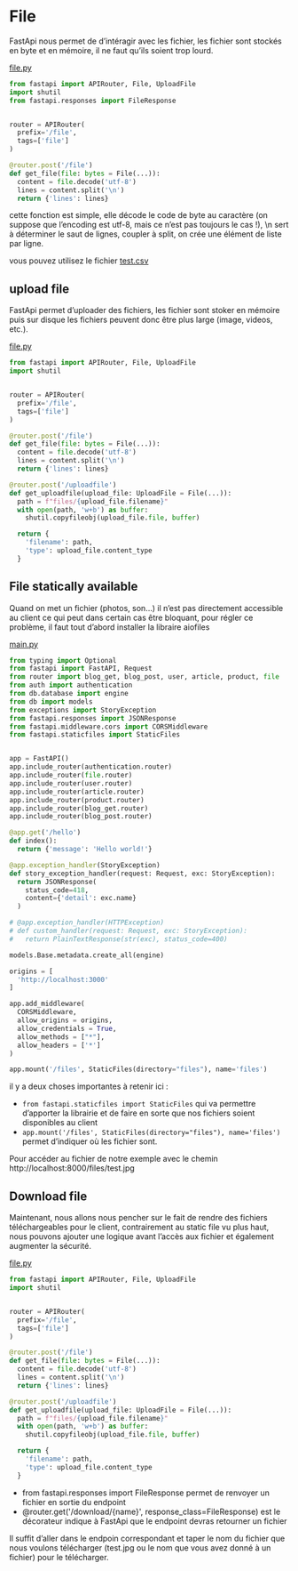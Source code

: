 ﻿# File

FastApi nous permet de d’intéragir avec les fichier, les fichier sont stockés en byte et en mémoire, il ne faut qu’ils soient trop lourd.

[file.py](file/router/file.py)

```python
from fastapi import APIRouter, File, UploadFile
import shutil
from fastapi.responses import FileResponse


router = APIRouter(
  prefix='/file',
  tags=['file']
)

@router.post('/file')
def get_file(file: bytes = File(...)):
  content = file.decode('utf-8')
  lines = content.split('\n')
  return {'lines': lines}
```

cette fonction est simple, elle décode le code de byte au caractère (on suppose que l’encoding est utf-8, mais ce n’est pas toujours le cas !), \n sert à déterminer le saut de lignes, coupler à split, on crée une élément de liste par ligne.

vous pouvez utilisez le fichier [test.csv](file/test.csv)

## upload file

FastApi permet d’uploader des fichiers, les fichier sont stoker en mémoire puis sur disque les fichiers peuvent donc être plus large (image, videos, etc.).

[file.py](upload_file/router/file.py)

```python
from fastapi import APIRouter, File, UploadFile
import shutil


router = APIRouter(
  prefix='/file',
  tags=['file']
)

@router.post('/file')
def get_file(file: bytes = File(...)):
  content = file.decode('utf-8')
  lines = content.split('\n')
  return {'lines': lines}

@router.post('/uploadfile')
def get_uploadfile(upload_file: UploadFile = File(...)):
  path = f"files/{upload_file.filename}"
  with open(path, 'w+b') as buffer:
    shutil.copyfileobj(upload_file.file, buffer)

  return {
    'filename': path,
    'type': upload_file.content_type
  }
```

## File statically available

Quand on met un fichier (photos, son…) il n’est pas directement accessible au client ce qui peut dans certain cas être bloquant, pour régler ce problème, il faut tout d’abord installer la libraire aiofiles

[main.py](static_file/main.py)

```python
from typing import Optional
from fastapi import FastAPI, Request
from router import blog_get, blog_post, user, article, product, file
from auth import authentication
from db.database import engine
from db import models
from exceptions import StoryException
from fastapi.responses import JSONResponse
from fastapi.middleware.cors import CORSMiddleware
from fastapi.staticfiles import StaticFiles


app = FastAPI()
app.include_router(authentication.router)
app.include_router(file.router)
app.include_router(user.router)
app.include_router(article.router)
app.include_router(product.router)
app.include_router(blog_get.router)
app.include_router(blog_post.router)

@app.get('/hello')
def index():
  return {'message': 'Hello world!'}

@app.exception_handler(StoryException)
def story_exception_handler(request: Request, exc: StoryException):
  return JSONResponse(
    status_code=418,
    content={'detail': exc.name}
  )

# @app.exception_handler(HTTPException)
# def custom_handler(request: Request, exc: StoryException):
#   return PlainTextResponse(str(exc), status_code=400)

models.Base.metadata.create_all(engine)

origins = [
  'http://localhost:3000'
]

app.add_middleware(
  CORSMiddleware,
  allow_origins = origins,
  allow_credentials = True,
  allow_methods = ["*"],
  allow_headers = ['*']
)

app.mount('/files', StaticFiles(directory="files"), name='files')
```

il y a deux choses importantes à retenir ici :

- ```from fastapi.staticfiles import StaticFiles``` qui va permettre d’apporter la librairie et de faire en sorte que nos fichiers soient disponibles au client
- ```app.mount('/files', StaticFiles(directory="files"), name='files')``` permet d’indiquer où les fichier sont.

Pour accéder au fichier de notre exemple avec le chemin http://localhost:8000/files/test.jpg

## Download file

Maintenant, nous allons nous pencher sur le fait de rendre des fichiers téléchargeables pour le client, contrairement au static file vu plus haut, nous pouvons ajouter une logique avant l’accès aux fichier et également augmenter la sécurité.

[file.py](static_file/router/file.py)

```python
from fastapi import APIRouter, File, UploadFile
import shutil


router = APIRouter(
  prefix='/file',
  tags=['file']
)

@router.post('/file')
def get_file(file: bytes = File(...)):
  content = file.decode('utf-8')
  lines = content.split('\n')
  return {'lines': lines}

@router.post('/uploadfile')
def get_uploadfile(upload_file: UploadFile = File(...)):
  path = f"files/{upload_file.filename}"
  with open(path, 'w+b') as buffer:
    shutil.copyfileobj(upload_file.file, buffer)

  return {
    'filename': path,
    'type': upload_file.content_type
  }
```

- from fastapi.responses import FileResponse permet de renvoyer un fichier en sortie du endpoint
- @router.get('/download/{name}', response_class=FileResponse) est le décorateur indique à FastApi que le endpoint devras retourner un fichier

Il suffit d’aller dans le endpoin correspondant et taper le nom du fichier que nous voulons télécharger (test.jpg ou le nom que vous avez donné à un fichier) pour le télécharger.

